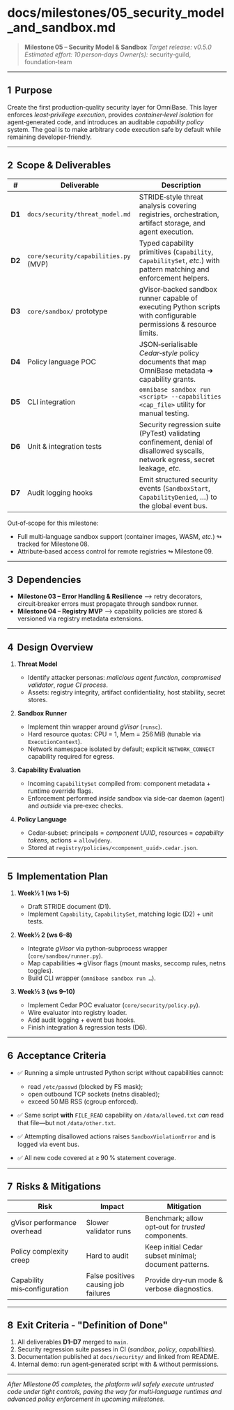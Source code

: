 # docs/milestones/05\_security\_model\_and\_sandbox.md

> **Milestone 05 – Security Model & Sandbox**
> *Target release: v0.5.0*
> *Estimated effort: 10 person‑days*
> *Owner(s):* security‑guild, foundation‑team

---

## 1  Purpose

Create the first production‑quality security layer for OmniBase. This layer enforces *least‑privilege execution*, provides *container‑level isolation* for agent‑generated code, and introduces an auditable *capability policy* system. The goal is to make arbitrary code execution safe by default while remaining developer‑friendly.

---

## 2  Scope & Deliverables

| #      | Deliverable                           | Description                                                                                                                      |
| ------ | ------------------------------------- | -------------------------------------------------------------------------------------------------------------------------------- |
| **D1** | `docs/security/threat_model.md`       | STRIDE‑style threat analysis covering registries, orchestration, artifact storage, and agent execution.                          |
| **D2** | `core/security/capabilities.py` (MVP) | Typed capability primitives (`Capability`, `CapabilitySet`, *etc.*) with pattern matching and enforcement helpers.               |
| **D3** | `core/sandbox/` prototype             | gVisor‑backed sandbox runner capable of executing Python scripts with configurable permissions & resource limits.                |
| **D4** | Policy language POC                   | JSON‑serialisable *Cedar‑style* policy documents that map OmniBase metadata ➜ capability grants.                                 |
| **D5** | CLI integration                       | `omnibase sandbox run <script> --capabilities <cap_file>` utility for manual testing.                                            |
| **D6** | Unit & integration tests              | Security regression suite (PyTest) validating confinement, denial of disallowed syscalls, network egress, secret leakage, *etc.* |
| **D7** | Audit logging hooks                   | Emit structured security events (`SandboxStart`, `CapabilityDenied`, …) to the global event bus.                                 |

Out‑of‑scope for this milestone:

* Full multi‑language sandbox support (container images, WASM, *etc.*) ↬ tracked for Milestone 08.
* Attribute‑based access control for remote registries ↬ Milestone 09.

---

## 3  Dependencies

* **Milestone 03 – Error Handling & Resilience** ⟶ retry decorators, circuit‑breaker errors must propagate through sandbox runner.
* **Milestone 04 – Registry MVP** ⟶ capability policies are stored & versioned via registry metadata extensions.

---

## 4  Design Overview

1. **Threat Model**

   * Identify attacker personas: *malicious agent function*, *compromised validator*, *rogue CI process*.
   * Assets: registry integrity, artifact confidentiality, host stability, secret stores.
2. **Sandbox Runner**

   * Implement thin wrapper around *gVisor* (`runsc`).
   * Hard resource quotas: CPU = 1, Mem = 256 MiB (tunable via `ExecutionContext`).
   * Network namespace isolated by default; explicit `NETWORK_CONNECT` capability required for egress.
3. **Capability Evaluation**

   * Incoming `CapabilitySet` compiled from: component metadata + runtime override flags.
   * Enforcement performed *inside* sandbox via side‑car daemon (agent) and *outside* via pre‑exec checks.
4. **Policy Language**

   * Cedar‑subset: principals = *component UUID*, resources = *capability tokens*, actions = `allow|deny`.
   * Stored at `registry/policies/<component_uuid>.cedar.json`.

---

## 5  Implementation Plan

1. **Week½ 1 (ws 1–5)**

   * Draft STRIDE document (D1).
   * Implement `Capability`, `CapabilitySet`, matching logic (D2) + unit tests.
2. **Week½ 2 (ws 6–8)**

   * Integrate *gVisor* via python‑subprocess wrapper (`core/sandbox/runner.py`).
   * Map capabilities ➜ gVisor flags (mount masks, seccomp rules, netns toggles).
   * Build CLI wrapper (`omnibase sandbox run …`).
3. **Week½ 3 (ws 9–10)**

   * Implement Cedar POC evaluator (`core/security/policy.py`).
   * Wire evaluator into registry loader.
   * Add audit logging + event bus hooks.
   * Finish integration & regression tests (D6).

---

## 6  Acceptance Criteria

* ✅ Running a simple untrusted Python script without capabilities cannot:

  * read `/etc/passwd` (blocked by FS mask);
  * open outbound TCP sockets (netns disabled);
  * exceed 50 MB RSS (cgroup enforced).
* ✅ Same script **with** `FILE_READ` capability on `/data/allowed.txt` *can* read that file—but not `/data/other.txt`.
* ✅ Attempting disallowed actions raises `SandboxViolationError` and is logged via event bus.
* ✅ All new code covered at ≥ 90 % statement coverage.

---

## 7  Risks & Mitigations

| Risk                         | Impact                               | Mitigation                                            |
| ---------------------------- | ------------------------------------ | ----------------------------------------------------- |
| gVisor performance overhead  | Slower validator runs                | Benchmark; allow opt‑out for *trusted* components.    |
| Policy complexity creep      | Hard to audit                        | Keep initial Cedar subset minimal; document patterns. |
| Capability mis‑configuration | False positives causing job failures | Provide dry‑run mode & verbose diagnostics.           |

---

## 8  Exit Criteria ‑ "Definition of Done"

1. All deliverables **D1–D7** merged to `main`.
2. Security regression suite passes in CI (*sandbox*, *policy*, *capabilities*).
3. Documentation published at `docs/security/` and linked from README.
4. Internal demo: run agent‑generated script with & without permissions.

---

*After Milestone 05 completes, the platform will safely execute untrusted code under tight controls, paving the way for multi‑language runtimes and advanced policy enforcement in upcoming milestones.*

